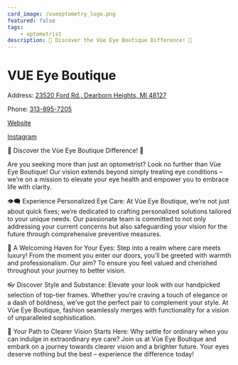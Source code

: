 ```yaml
---
card_image: /vueoptometry_logo.png
featured: false
tags: 
    - optometrist
description: 🌟 Discover the Vùe Eye Boutique Difference! 🌟
---
```


# VUE Eye Boutique

Address: [23520 Ford Rd., Dearborn Heights, MI 48127](https://maps.app.goo.gl/B6vd8kkEUHac1LcA7)

Phone: [313-895-7205](tel:313-895-7205)

[Website](https://vueoptometry.com)

[Instagram](https://www.instagram.com/vueoptometry/)

🌟 Discover the Vùe Eye Boutique Difference! 🌟

Are you seeking more than just an optometrist? Look no further than Vùe Eye Boutique! Our vision extends beyond simply treating eye conditions – we’re on a mission to elevate your eye health and empower you to embrace life with clarity.

👁️‍🗨️ Experience Personalized Eye Care: At Vùe Eye Boutique, we’re not just about quick fixes; we’re dedicated to crafting personalized solutions tailored to your unique needs. Our passionate team is committed to not only addressing your current concerns but also safeguarding your vision for the future through comprehensive preventive measures.

💖 A Welcoming Haven for Your Eyes: Step into a realm where care meets luxury! From the moment you enter our doors, you’ll be greeted with warmth and professionalism. Our aim? To ensure you feel valued and cherished throughout your journey to better vision.

👓 Discover Style and Substance: Elevate your look with our handpicked selection of top-tier frames. Whether you’re craving a touch of elegance or a dash of boldness, we’ve got the perfect pair to complement your style. At Vùe Eye Boutique, fashion seamlessly merges with functionality for a vision of unparalleled sophistication.

🌟 Your Path to Clearer Vision Starts Here: Why settle for ordinary when you can indulge in extraordinary eye care? Join us at Vùe Eye Boutique and embark on a journey towards clearer vision and a brighter future. Your eyes deserve nothing but the best – experience the difference today!
